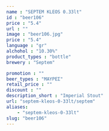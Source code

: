 ```yaml
---
name : "SEPTEM KLEOS 0.33lt"
id : "beer106"
price : "5.4"
url : ""
image : "beer106.jpg"
price : "5.4"
language : "gr"
alchohol : "10.30%"
product_types : "bottle"
brewery : "Septem"

promotion : ""
beer_types : "ΜΑΥΡΕΣ"
retail_price : ""
discount : ""
description_short : "Imperial Stout"
url: "septem-kleos-0-33lt/septem"
aliases: 
    - "septem-kleos-0-33lt"
slug: "beer106"
---
```


